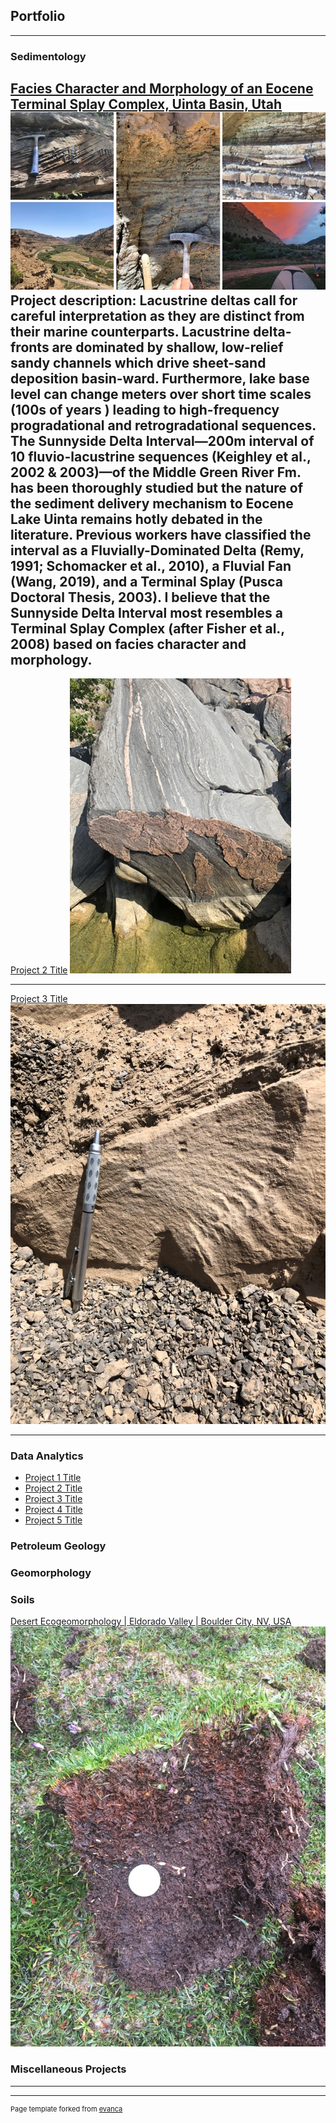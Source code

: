## Portfolio

---

### Sedimentology 
[Facies Character and Morphology of an Eocene Terminal Splay Complex, Uinta Basin, Utah](/Uinta)
<img src="images/uintachannel.jpg"/>
**Project description:** Lacustrine deltas call for careful interpretation as they are distinct from their marine
counterparts. Lacustrine delta-fronts are dominated by shallow, low-relief sandy channels which drive sheet-sand
deposition basin-ward. Furthermore, lake base level can change meters over short time scales (100s of years
) leading to high-frequency progradational and retrogradational sequences. The Sunnyside Delta Interval—200m
interval of 10 fluvio-lacustrine sequences (Keighley et al., 2002 & 2003)—of the Middle Green River Fm. has been
thoroughly studied but the nature of the sediment delivery mechanism to Eocene Lake Uinta remains hotly debated in
the literature. Previous workers have classified the interval as a Fluvially-Dominated Delta (Remy, 1991; Schomacker
 et al., 2010), a Fluvial Fan (Wang, 2019), and a Terminal Splay (Pusca Doctoral Thesis, 2003). I believe that the
 Sunnyside Delta Interval most resembles a Terminal Splay Complex (after Fisher et al., 2008) based on facies
 character and morphology.
---
[Project 2 Title](/pdf/sample_presentation.pdf)
<img src="images/UNADJUSTEDNONRAW_mini_1728.jpg?raw=true"/>

---
[Project 3 Title](http://example.com/)
<img src="images/UNADJUSTEDNONRAW_thumb_4cb.jpg?raw=true"/>

---

### Data Analytics
- [Project 1 Title](http://example.com/)
- [Project 2 Title](http://example.com/)
- [Project 3 Title](http://example.com/)
- [Project 4 Title](http://example.com/)
- [Project 5 Title](http://example.com/)

### Petroleum Geology

### Geomorphology

### Soils

[Desert Ecogeomorphology | Eldorado Valley | Boulder City, NV, USA](/Soils)
<img src="images/UNADJUSTEDNONRAW_thumb_5b9.jpg?raw=true"/>


### Miscellaneous Projects
---




---
<p style="font-size:11px">Page template forked from <a href="https://github.com/evanca/quick-portfolio">evanca</a></p>
<!-- Remove above link if you don't want to attibute -->
